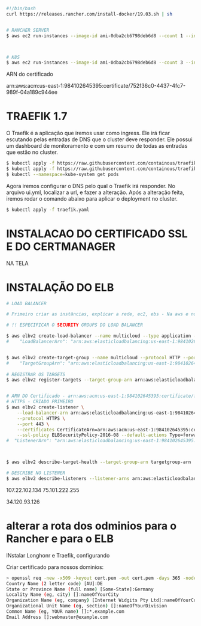 
```sh 

#!/bin/bash
curl https://releases.rancher.com/install-docker/19.03.sh | sh


# RANCHER SERVER
$ aws ec2 run-instances --image-id ami-0dba2cb6798deb6d8 --count 1 --instance-type t3.medium --key-name devops-ninja --security-group-ids sg-00c9550881117de86 --subnet-id subnet-09c5a4961e6056757 --user-data file://rancher.sh --tag-specifications 'ResourceType=instance,Tags=[{Key=Name,Value=rancherserver}]' 'ResourceType=volume,Tags=[{Key=Name,Value=rancherserver}]' 



# K8S
$ aws ec2 run-instances --image-id ami-0dba2cb6798deb6d8 --count 3 --instance-type t3.large --key-name devops-ninja --security-group-ids sg-00c9550881117de86 --subnet-id subnet-09c5a4961e6056757 --user-data file://k8s.sh   --block-device-mapping "[ { \"DeviceName\": \"/dev/sda1\", \"Ebs\": { \"VolumeSize\": 70 } } ]" --tag-specifications 'ResourceType=instance,Tags=[{Key=Name,Value=k8s}]' 'ResourceType=volume,Tags=[{Key=Name,Value=k8s}]'     

```






ARN do certificado

arn:aws:acm:us-east-1:984102645395:certificate/752f36c0-4437-4fc7-989f-04a189c944ee






# TRAEFIK 1.7

O Traefik é a aplicação que iremos usar como ingress. Ele irá ficar escutando pelas entradas de DNS que o cluster deve responder. Ele possui um dashboard de  monitoramento e com um resumo de todas as entradas que estão no cluster.
```sh
$ kubectl apply -f https://raw.githubusercontent.com/containous/traefik/v1.7/examples/k8s/traefik-rbac.yaml
$ kubectl apply -f https://raw.githubusercontent.com/containous/traefik/v1.7/examples/k8s/traefik-ds.yaml
$ kubectl --namespace=kube-system get pods
```
Agora iremos configurar o DNS pelo qual o Traefik irá responder. No arquivo ui.yml, localizar a url, e fazer a alteração. Após a alteração feita, iremos rodar o comando abaixo para aplicar o deployment no cluster.
```sh
$ kubectl apply -f traefik.yaml
```

# INSTALACAO DO CERTIFICADO SSL E DO CERTMANAGER

NA TELA



# INSTALAÇÃO DO ELB

```sh
# LOAD BALANCER

# Primeiro criar as instâncias, explicar a rede, ec2, ebs - Na aws e no gcp. 

# !! ESPECIFICAR O SECURITY GROUPS DO LOAD BALANCER

$ aws elbv2 create-load-balancer --name multicloud --type application --subnets subnet-029d881ddd31e011e subnet-09c5a4961e6056757
#	 "LoadBalancerArn": "arn:aws:elasticloadbalancing:us-east-1:984102645395:loadbalancer/app/multicloud/215d083f382b0fbb"


$ aws elbv2 create-target-group --name multicloud --protocol HTTP --port 80 --vpc-id vpc-02afbb5885b388b31 --health-check-port 8080 --health-check-path /api/providers
#	 "TargetGroupArn": "arn:aws:elasticloadbalancing:us-east-1:984102645395:targetgroup/multicloud/7bec592c3183d340"
	
# REGISTRAR OS TARGETS  
$ aws elbv2 register-targets --target-group-arn arn:aws:elasticloadbalancing:us-east-1:984102645395:targetgroup/multicloud/7bec592c3183d340 --targets Id=i-0cde614790e9f9cee Id=i-0c415f1b755a1afd1 Id=i-01945482a18308773 


# ARN DO Certificado - arn:aws:acm:us-east-1:984102645395:certificate/fa016001-254f-4127-b51a-61588b15c555
# HTTPS - CRIADO PRIMEIRO
$ aws elbv2 create-listener \
    --load-balancer-arn arn:aws:elasticloadbalancing:us-east-1:984102645395:loadbalancer/app/multicloud/215d083f382b0fbb \
    --protocol HTTPS \
    --port 443 \
    --certificates CertificateArn=arn:aws:acm:us-east-1:984102645395:certificate/fa016001-254f-4127-b51a-61588b15c555   \
    --ssl-policy ELBSecurityPolicy-2016-08 --default-actions Type=forward,TargetGroupArn=arn:aws:elasticloadbalancing:us-east-1:984102645395:targetgroup/multicloud/7bec592c3183d340
#  "ListenerArn": "arn:aws:elasticloadbalancing:us-east-1:984102645395:listener/app/multicloud/215d083f382b0fbb/15478b5f4060a127"



$ aws elbv2 describe-target-health --target-group-arn targetgroup-arn

# DESCRIBE NO LISTENER
$ aws elbv2 describe-listeners --listener-arns arn:aws:elasticloadbalancing:us-east-1:984102645395:listener/app/multicloud/0c7e036793bff35e/a7386cf3e0dc3c0e


```


107.22.102.134
75.101.222.255

34.120.93.126



# alterar a rota dos odminios para o Rancher e para o ELB

INstalar Longhonr e Traefik, configurando




Criar certificado para nossos dominios:

```sh
> openssl req -new -x509 -keyout cert.pem -out cert.pem -days 365 -nodes
Country Name (2 letter code) [AU]:DE
State or Province Name (full name) [Some-State]:Germany
Locality Name (eg, city) []:nameOfYourCity
Organization Name (eg, company) [Internet Widgits Pty Ltd]:nameOfYourCompany
Organizational Unit Name (eg, section) []:nameOfYourDivision
Common Name (eg, YOUR name) []:*.example.com
Email Address []:webmaster@example.com
```




